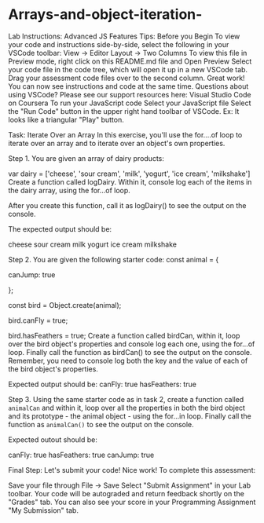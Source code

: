 # Arrays-and-object-iteration-

Lab Instructions: Advanced JS Features
Tips: Before you Begin
To view your code and instructions side-by-side, select the following in your VSCode toolbar:
View -> Editor Layout -> Two Columns
To view this file in Preview mode, right click on this README.md file and Open Preview
Select your code file in the code tree, which will open it up in a new VSCode tab.
Drag your assessment code files over to the second column.
Great work! You can now see instructions and code at the same time.
Questions about using VSCode? Please see our support resources here:
Visual Studio Code on Coursera
To run your JavaScript code
Select your JavaScript file
Select the "Run Code" button in the upper right hand toolbar of VSCode.
Ex: It looks like a triangular "Play" button.


Task: Iterate Over an Array
In this exercise, you'll use the for....of loop to iterate over an array and to iterate over an object's own properties.


Step 1. You are given an array of dairy products:

var dairy = ['cheese', 'sour cream', 'milk', 'yogurt', 'ice cream', 'milkshake']
Create a function called logDairy. Within it, console log each of the items in the dairy array, using the for...of loop.

After you create this function, call it as logDairy() to see the output on the console.

The expected output should be:

cheese
sour cream
milk
yogurt
ice cream
milkshake

Step 2. You are given the following starter code:
const animal = {

canJump: true

};

const bird = Object.create(animal);

bird.canFly = true;

bird.hasFeathers = true;
Create a function called birdCan, within it, loop over the bird object's properties and console log each one, using the for...of loop. Finally call the function as birdCan() to see the output on the console. Remember, you need to console log both the key and the value of each of the bird object's properties.


Expected output should be:
canFly: true
hasFeathers: true

Step 3. Using the same starter code as in task 2, create a function called `animalCan` and within it, loop over all the properties in both the bird object and its prototype - the animal object - using the for...in loop. Finally call the function as `animalCan()` to see the output on the console.


Expected outout should be:

canFly: true
hasFeathers: true
canJump: true



Final Step: Let's submit your code!
Nice work! To complete this assessment:

Save your file through File -> Save
Select "Submit Assignment" in your Lab toolbar.
Your code will be autograded and return feedback shortly on the "Grades" tab.
You can also see your score in your Programming Assignment "My Submission" tab.
